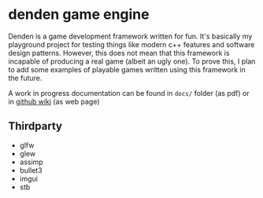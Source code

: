 # denden game engine
Denden is a game development framework written for fun. It's basically my playground project for testing things like modern c++ features and software design patterns. However, this does not mean that this framework is incapable of producing a real game (albeit an ugly one). To prove this, I plan to add some examples of playable games written using this framework in the future.

A work in progress documentation can be found in `docs/` folder (as pdf) or in [github wiki](https://github.com/burkap/denden/wiki) (as web page)
## Thirdparty
* glfw
* glew
* assimp
* bullet3
* imgui
* stb
